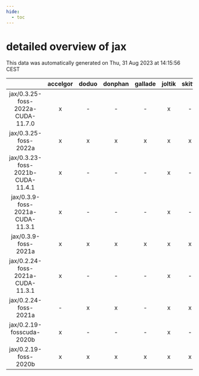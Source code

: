 ```yaml
---
hide:
  - toc
---
```


detailed overview of jax
========================


This data was automatically generated on Thu, 31 Aug 2023 at 14:15:56 CEST  

| |accelgor|doduo|donphan|gallade|joltik|skitty|swalot|victini|
| :---: | :---: | :---: | :---: | :---: | :---: | :---: | :---: | :---: |
|jax/0.3.25-foss-2022a-CUDA-11.7.0|x|-|-|-|x|-|-|-|
|jax/0.3.25-foss-2022a|x|x|x|x|x|x|x|x|
|jax/0.3.23-foss-2021b-CUDA-11.4.1|x|-|-|-|x|-|-|-|
|jax/0.3.9-foss-2021a-CUDA-11.3.1|x|-|-|-|x|-|-|-|
|jax/0.3.9-foss-2021a|x|x|x|x|x|x|x|x|
|jax/0.2.24-foss-2021a-CUDA-11.3.1|x|-|-|-|x|-|-|-|
|jax/0.2.24-foss-2021a|-|x|x|-|x|x|x|x|
|jax/0.2.19-fosscuda-2020b|x|-|-|-|x|-|-|-|
|jax/0.2.19-foss-2020b|x|x|x|x|x|x|x|x|
